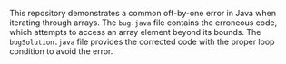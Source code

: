 This repository demonstrates a common off-by-one error in Java when iterating through arrays. The `bug.java` file contains the erroneous code, which attempts to access an array element beyond its bounds. The `bugSolution.java` file provides the corrected code with the proper loop condition to avoid the error.